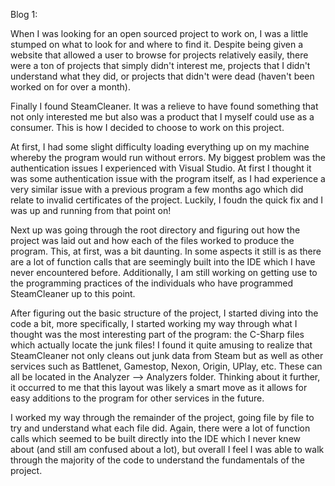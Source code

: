 Blog 1:

When I was looking for an open sourced project to work on, I was a little stumped on what to look for and where to find it. Despite being given a website that allowed a user to browse for projects relatively easily, there were a ton of projects that simply didn't interest me, projects that I didn't understand what they did, or projects that didn't were dead (haven't been worked on for over a month).

Finally I found SteamCleaner. It was a relieve to have found something that not only interested me but also was a product that I myself could use as a consumer. This is how I decided to choose to work on this project.

At first, I had some slight difficulty loading everything up on my machine whereby the program would run without errors. My biggest problem was the authentication issues I experienced with Visual Studio. At first I thought it was some authentication issue with the program itself, as I had experience a very similar issue with a previous program a few months ago which did relate to invalid certificates of the project. Luckily, I foudn the quick fix and I was up and running from that point on!

Next up was going through the root directory and figuring out how the project was laid out and how each of the files worked to produce the program. This, at first, was a bit daunting. In some aspects it still is as there are a lot of function calls that are seemingly built into the IDE which I have never encountered before. Additionally, I am still working on getting use to the programming practices of the individuals who have programmed SteamCleaner up to this point.

After figuring out the basic structure of the project, I started diving into the code a bit, more specifically, I started working my way through what I thought was the most interesting part of the program: the C-Sharp files which actually locate the junk files! I found it quite amusing to realize that SteamCleaner not only cleans out junk data from Steam but as well as other services such as Battlenet, Gamestop, Nexon, Origin, UPlay, etc. These can all be located in the Analyzer --> Analyzers folder. Thinking about it further, it occurred to me that this layout was likely a smart move as it allows for easy additions to the program for other services in the future.

I worked my way through the remainder of the project, going file by file to try and understand what each file did. Again, there were a lot of function calls which seemed to be built directly into the IDE which I never knew about (and still am confused about a lot), but overall I feel I was able to walk through the majority of the code to understand the fundamentals of the project.